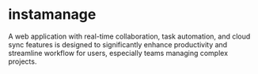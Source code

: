 # instamanage
A web application with real-time collaboration, task automation, and cloud sync features is designed to significantly enhance productivity and streamline workflow for users, especially teams managing complex projects.
